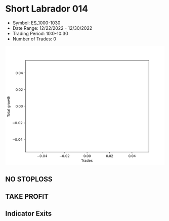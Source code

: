 # Short Labrador 014 
- Symbol: ES_1000-1030
- Date Range: 12/22/2022 - 12/30/2022
- Trading Period: 10:0-10:30
- Number of Trades: 0

![Plot](ShortLabrador014ES_1000-1030.png)
## NO STOPLOSS














## TAKE PROFIT











## Indicator Exits

